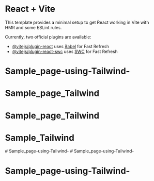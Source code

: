 # React + Vite

This template provides a minimal setup to get React working in Vite with HMR and some ESLint rules.

Currently, two official plugins are available:

- [@vitejs/plugin-react](https://github.com/vitejs/vite-plugin-react/blob/main/packages/plugin-react/README.md) uses [Babel](https://babeljs.io/) for Fast Refresh
- [@vitejs/plugin-react-swc](https://github.com/vitejs/vite-plugin-react-swc) uses [SWC](https://swc.rs/) for Fast Refresh
# Sample_page-using-Tailwind-
# Sample_page_Tailwind
# Sample_page_Tailwind
# Sample_Tailwind
#   S a m p l e _ p a g e - u s i n g - T a i l w i n d -  
 # Sample_page-using-Tailwind-
# Sample_page-using-Tailwind-

